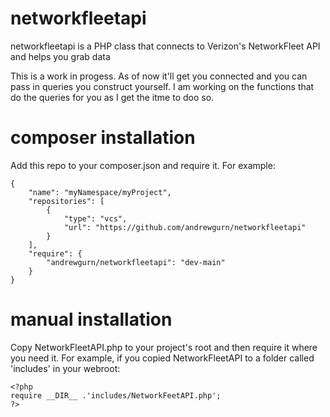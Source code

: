 # networkfleetapi
networkfleetapi is a PHP class that connects to Verizon's NetworkFleet API and helps you grab data

This is a work in progess.  As of now it'll get you connected and you can pass in queries you construct yourself.  I am working on the functions that do the queries for you as I get the itme to doo so.

# composer installation
Add this repo to your composer.json and require it. For example:

    {
        "name": "myNamespace/myProject",
        "repositories": [
            {
                "type": "vcs",
                "url": "https://github.com/andrewgurn/networkfleetapi"
            }
        ],
        "require": {
            "andrewgurn/networkfleetapi": "dev-main"
        }
    }

# manual installation
Copy NetworkFleetAPI.php to your project's root and then require it where you need it.  For example, if you copied NetworkFleetAPI to a folder called 'includes' in your webroot:

```
<?php
require __DIR__ .'includes/NetworkFeetAPI.php';
?>

```
